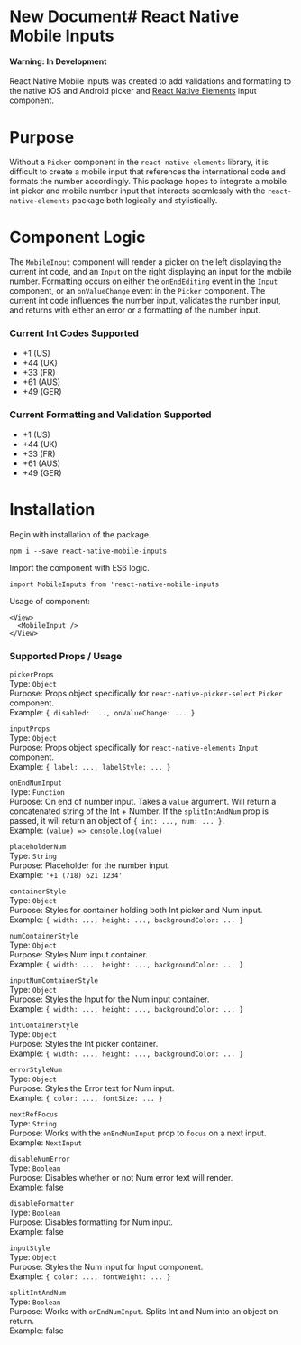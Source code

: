 # New Document# React Native Mobile Inputs
#### Warning: In Development

React Native Mobile Inputs was created to add validations and formatting to the native iOS and Android picker and [React Native Elements] input component.

# Purpose

Without a `Picker` component in the `react-native-elements` library, it is difficult to create a mobile input that references the international code and formats the number accordingly.  This package hopes to integrate a mobile int picker and mobile number input that interacts seemlessly with the `react-native-elements` package both logically and stylistically.

# Component Logic

The `MobileInput` component will render a picker on the left displaying the current int code, and an `Input` on the right displaying an input for the mobile number.  Formatting occurs on either the `onEndEditing` event in the `Input` component, or an `onValueChange` event in the `Picker` component. The current int code influences the number input, validates the number input, and returns with either an error or a formatting of the number input.

### Current Int Codes Supported
* +1 (US)
* +44 (UK)
* +33 (FR)
* +61 (AUS)
* +49 (GER)

### Current Formatting and Validation Supported
* +1 (US)
* +44 (UK)
* +33 (FR)
* +61 (AUS)
* +49 (GER)

# Installation
Begin with installation of the package.

```npm i --save react-native-mobile-inputs```

Import the component with ES6 logic.

```import MobileInputs from 'react-native-mobile-inputs```

Usage of component:

```
<View>
  <MobileInput />
</View>
```

### Supported Props / Usage
`pickerProps`\
Type: `Object`\
Purpose: Props object specifically for `react-native-picker-select` `Picker` component.\
Example: `{ disabled: ..., onValueChange: ... }`

`inputProps`\
Type: `Object`\
Purpose: Props object specifically for `react-native-elements` `Input` component.\
Example: `{ label: ..., labelStyle: ... }`

`onEndNumInput`\
Type: `Function`\
Purpose: On end of number input.  Takes a `value` argument.  Will return a concatenated string of the Int + Number.  If the `splitIntAndNum` prop is passed, it will return an object of `{ int: ..., num: ... }`.\
Example: `(value) => console.log(value)`

`placeholderNum`\
Type: `String`\
Purpose: Placeholder for the number input.\
Example: `'+1 (718) 621 1234'`

`containerStyle`\
Type: `Object`\
Purpose: Styles for container holding both Int picker and Num input.\
Example: `{ width: ..., height: ..., backgroundColor: ... }`

`numContainerStyle`\
Type: `Object`\
Purpose: Styles Num input container.\
Example: `{ width: ..., height: ..., backgroundColor: ... }`

`inputNumComtainerStyle`\
Type: `Object`\
Purpose: Styles the Input for the Num input container.\
Example: `{ width: ..., height: ..., backgroundColor: ... }`

`intContainerStyle`\
Type: `Object`\
Purpose: Styles the Int picker container.\
Example: `{ width: ..., height: ..., backgroundColor: ... }`

`errorStyleNum`\
Type: `Object`\
Purpose: Styles the Error text for Num input.\
Example: `{ color: ..., fontSize: ... }`

`nextRefFocus`\
Type: `String`\
Purpose: Works with the `onEndNumInput` prop to `focus` on a next input.\
Example: `NextInput`

`disableNumError`\
Type: `Boolean`\
Purpose: Disables whether or not Num error text will render.\
Example: false

`disableFormatter`\
Type: `Boolean`\
Purpose: Disables formatting for Num input.\
Example: false

`inputStyle`\
Type: `Object`\
Purpose: Styles the Num input for Input component.\
Example: `{ color: ..., fontWeight: ... }`

`splitIntAndNum`\
Type: `Boolean`\
Purpose: Works with `onEndNumInput`.  Splits Int and Num into an object on return.\
Example: false

   [React Native Elements]: <https://github.com/react-native-training/react-native-elements>
 